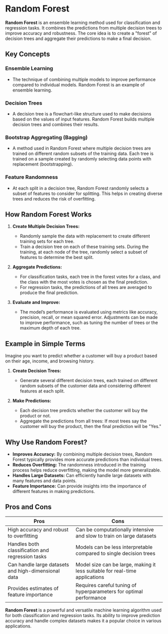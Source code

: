 # Random Forest

**Random Forest** is an ensemble learning method used for classification and regression tasks. It combines the predictions from multiple decision trees to improve accuracy and robustness. The core idea is to create a "forest" of decision trees and aggregate their predictions to make a final decision.

## Key Concepts

### Ensemble Learning
- The technique of combining multiple models to improve performance compared to individual models. Random Forest is an example of ensemble learning.

### Decision Trees
- A decision tree is a flowchart-like structure used to make decisions based on the values of input features. Random Forest builds multiple decision trees and combines their results.

### Bootstrap Aggregating (Bagging)
- A method used in Random Forest where multiple decision trees are trained on different random subsets of the training data. Each tree is trained on a sample created by randomly selecting data points with replacement (bootstrapping).

### Feature Randomness
- At each split in a decision tree, Random Forest randomly selects a subset of features to consider for splitting. This helps in creating diverse trees and reduces the risk of overfitting.

## How Random Forest Works

1. **Create Multiple Decision Trees:**
   - Randomly sample the data with replacement to create different training sets for each tree.
   - Train a decision tree on each of these training sets. During the training, at each node of the tree, randomly select a subset of features to determine the best split.

2. **Aggregate Predictions:**
   - For classification tasks, each tree in the forest votes for a class, and the class with the most votes is chosen as the final prediction.
   - For regression tasks, the predictions of all trees are averaged to produce the final prediction.

3. **Evaluate and Improve:**
   - The model’s performance is evaluated using metrics like accuracy, precision, recall, or mean squared error. Adjustments can be made to improve performance, such as tuning the number of trees or the maximum depth of each tree.

## Example in Simple Terms

Imagine you want to predict whether a customer will buy a product based on their age, income, and browsing history.

1. **Create Decision Trees:**
   - Generate several different decision trees, each trained on different random subsets of the customer data and considering different features at each split.

2. **Make Predictions:**
   - Each decision tree predicts whether the customer will buy the product or not.
   - Aggregate the predictions from all trees: If most trees say the customer will buy the product, then the final prediction will be "Yes."

## Why Use Random Forest?

- **Improves Accuracy:** By combining multiple decision trees, Random Forest typically provides more accurate predictions than individual trees.
- **Reduces Overfitting:** The randomness introduced in the training process helps reduce overfitting, making the model more generalizable.
- **Handles Large Datasets:** Can efficiently handle large datasets with many features and data points.
- **Feature Importance:** Can provide insights into the importance of different features in making predictions.

## Pros and Cons

| **Pros**                                        | **Cons**                                        |
|-------------------------------------------------|-------------------------------------------------|
| High accuracy and robust to overfitting         | Can be computationally intensive and slow to train on large datasets |
| Handles both classification and regression tasks | Models can be less interpretable compared to single decision trees |
| Can handle large datasets and high-dimensional data | Model size can be large, making it less suitable for real-time applications |
| Provides estimates of feature importance         | Requires careful tuning of hyperparameters for optimal performance |

**Random Forest** is a powerful and versatile machine learning algorithm used for both classification and regression tasks. Its ability to improve prediction accuracy and handle complex datasets makes it a popular choice in various applications.
